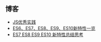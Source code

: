 
## 博客

- [JS优秀实践](https://juejin.im/post/6844903866069319693)
- [ES6、ES7、ES8、ES9、ES10新特性一览](https://juejin.im/post/6844903811622912014)
- [ES7 ES8 ES9 ES10 新特性总结思考](https://zhuanlan.zhihu.com/p/67492465)